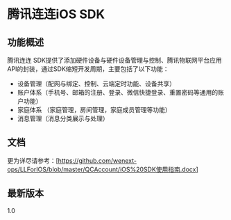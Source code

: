 # 腾讯连连iOS SDK


## 功能概述

腾讯连连 SDK提供了添加硬件设备与硬件设备管理与控制、腾讯物联网平台应用API的封装，通过SDK缩短开发周期，主要包括了以下功能：

- 设备管理（配网与绑定、控制、云端定时功能、设备共享）
- 账户体系（手机号、邮箱的注册、登录、微信快捷登录、重置密码等通用的账户功能）
- 家庭体系 （家庭管理，房间管理，家庭成员管理等功能）
- 消息管理（消息分类展示与处理）


## 文档

更为详尽请参考：[https://github.com/wenext-ops/LLForIOS/blob/master/QCAccount/iOS%20SDK使用指南.docx]

## 最新版本

1.0
